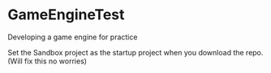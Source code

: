 # GameEngineTest
Developing a game engine for practice

Set the Sandbox project as the startup project when you download the repo. (Will fix this no worries)
